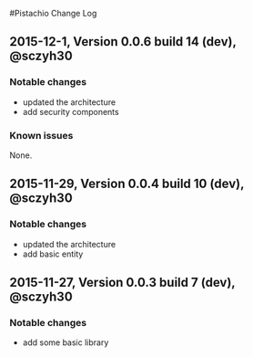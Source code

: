 #Pistachio Change Log

## 2015-12-1, Version 0.0.6 build 14 (dev), @sczyh30

### Notable changes

- updated the architecture
- add security components

### Known issues

None.



## 2015-11-29, Version 0.0.4 build 10 (dev), @sczyh30

### Notable changes

- updated the architecture
- add basic entity

## 2015-11-27, Version 0.0.3 build 7 (dev), @sczyh30

### Notable changes

- add some basic library
